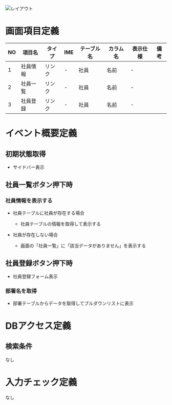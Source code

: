 ![レイアウト](/Users/minoriakita/Projects_PXT/demo8/doc/)

<!-- <p>
<a href="http://sozai.rash.jp/p/000054.html">
<img src="/img/sanma.gif" alt="サンマの塩焼き" />
</a>
</p> -->

# 画面項目定義

| NO | 項目名 | タイプ | IME | テーブル名 | カラム名 | 表示仕様 | 備考 |
| ---- | ---- | ---- | ---- | ---- | ---- | ---- | ---- |
| 1 | 社員情報 | リンク | - | 社員 | 名前 | - |
| 2 | 社員一覧 | リンク | - | 社員 | 名前 | - |
| 3 | 社員登録 | リンク | - | 社員 | 名前 | - |

# イベント概要定義

## 初期状態取得
 - サイドバー表示

## 社員一覧ボタン押下時
### 社員情報を表示する
 - 社員テーブルに社員が存在する場合
    - 社員テーブルの情報を取得して表示する

 - 社員が存在しない場合
    - 画面の「社員一覧」に「該当データがありません」を表示する

## 社員登録ボタン押下時
 - 社員登録フォーム表示
### 部署名を取得
 - 部署テーブルからデータを取得してブルダウンリストに表示

# DBアクセス定義

## 検索条件
なし

# 入力チェック定義
なし
